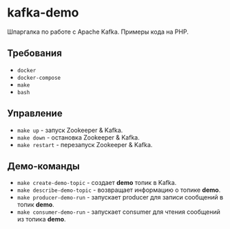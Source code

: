 # kafka-demo

Шпаргалка по работе с Apache Kafka. Примеры кода на PHP.

## Требования

* ```docker```
* ```docker-compose```
* ```make```
* ```bash```

## Управление

* ```make up``` - запуск Zookeeper & Kafka.
* ```make down``` - остановка Zookeeper & Kafka.
* ```make restart``` - перезапуск Zookeeper & Kafka.

## Демо-команды

* ```make create-demo-topic``` - создает **demo** топик в Kafka.
* ```make describe-demo-topic``` - возвращает информацию о топике **demo**.
* ```make producer-demo-run``` - запускает producer для записи сообщений в топик **demo**.
* ```make consumer-demo-run``` - запускает consumer для чтения сообщений из топика **demo**.  